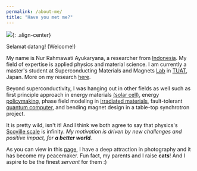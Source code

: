 ```yaml
---
permalink: /about-me/
title: "Have you met me?"
---
```


<img src="/assets/images/thumbnail/profile2.png" style="max-height: 500px">{: .align-center}

Selamat datang! (Welcome!)

My name is Nur Rahmawati Ayukaryana, a researcher from [Indonesia](https://www.indonesia.travel/gb/en/home). 
My field of expertise is applied physics and material science.
I am currently a master's student at Superconducting Materials and Magnets [Lab](https://web.tuat.ac.jp/~yamamoto/en/index.html) in [TUAT](https://www.tuat.ac.jp/), Japan.
More on my research [here](https://ayukarhm.github.io/research/).

Beyond superconductivity, I was hanging out in other fields as well such as first principle approach in energy materials [(solar cell)](https://digilib.itb.ac.id/gdl/view/62497), 
energy [policymaking](https://aseanenergy.org/), phase field modeling in [irradiated materials](https://physics.anu.edu.au/study/projects/project.php?ProjectID=72), 
fault-tolerant [quantum computer](https://pubs.aip.org/aip/acp/article-abstract/2382/1/020007/783518/The-quest-and-hope-of-Majorana-zero-modes-in), 
and bending magnet design in a table-top synchrotron project.

It is pretty wild, isn't it! And I think we both agree to say that physics's [Scoville scale](https://en.wikipedia.org/wiki/Scoville_scale) is infinity.
*My motivation is driven by new challenges and positive impact, for **a better world**.*

As you can view in this [page](), I have a deep attraction in photography and it has become my peacemaker. 
Fun fact, my parents and I raise **cats**! And I aspire to be the finest *servant* for them :)